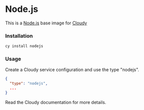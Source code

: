 # Node.js

This is a [Node.js](https://nodejs.org/) base image for [Cloudy](https://github.com/cloud-cli/cloudy)

### Installation

```bash
cy install nodejs
```

### Usage

Create a Cloudy service configuration and use the type "nodejs".

```json
{
  "type": "nodejs",
  ...
}
```

Read the Cloudy documentation for more details.
